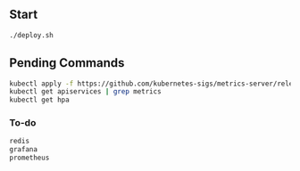 ## Start

```bash
./deploy.sh
```

## Pending Commands
```bash
kubectl apply -f https://github.com/kubernetes-sigs/metrics-server/releases/latest/download/components.yaml
kubectl get apiservices | grep metrics
kubectl get hpa
```


### To-do
```bash
redis
grafana
prometheus
```